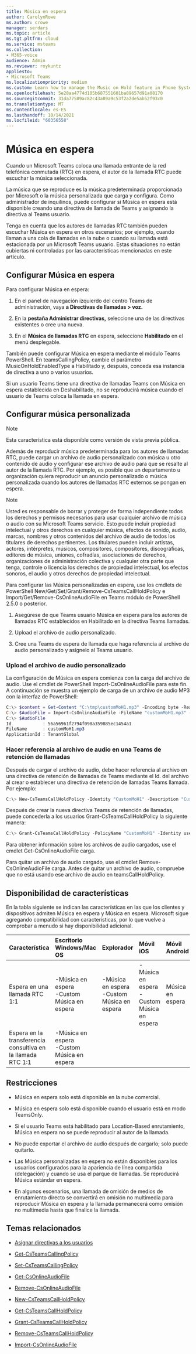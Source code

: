 ```yaml
---
title: Música en espera
author: CarolynRowe
ms.author: crowe
manager: serdars
ms.topic: article
ms.tgt.pltfrm: cloud
ms.service: msteams
ms.collection:
- M365-voice
audience: Admin
ms.reviewer: roykuntz
appliesto:
- Microsoft Teams
ms.localizationpriority: medium
ms.custom: Learn how to manage the Music on Hold feature in Phone System.
ms.openlocfilehash: 5e28aa4774d105b687551601ba89657d91a08170
ms.sourcegitcommit: 31da77589ac82c43a89a9c53f2a2de5ab52f93c0
ms.translationtype: MT
ms.contentlocale: es-ES
ms.lasthandoff: 10/14/2021
ms.locfileid: "60356558"
---
```

# <a name="music-on-hold"></a>Música en espera

Cuando un Microsoft Teams coloca una llamada entrante de la red telefónica conmutada (RTC) en espera, el autor de la llamada RTC puede escuchar la música seleccionada.

La música que se reproduce es la música predeterminada proporcionada por Microsoft o la música personalizada que carga y configura. Como administrador de inquilinos, puede configurar si Música en espera está disponible creando una directiva de llamada de Teams y asignando la directiva al Teams usuario. 

Tenga en cuenta que los autores de llamadas RTC también pueden escuchar Música en espera en otros escenarios; por ejemplo, cuando llaman a una cola de llamadas en la nube o cuando su llamada está estacionada por un Microsoft Teams usuario. Estas situaciones no están cubiertas ni controladas por las características mencionadas en este artículo. 

## <a name="configure-music-on-hold"></a>Configurar Música en espera

Para configurar Música en espera:

1.  En el panel de navegación izquierdo del centro Teams de administración, vaya **a Directivas de llamadas > voz.**

2.  En la **pestaña Administrar directivas,** seleccione una de las directivas existentes o cree una nueva.

3.  En el **Música de llamadas RTC** en espera, seleccione **Habilitado** en el menú desplegable.

También puede configurar Música en espera mediante el módulo Teams PowerShell. En teamsCallingPolicy, cambie el parámetro MusicOnHoldEnabledType a Habilitado y, después, conceda esa instancia de directiva a uno o varios usuarios.

Si un usuario Teams tiene una directiva de llamadas Teams con Música en espera establecida en Deshabilitado, no se reproducirá música cuando el usuario de Teams coloca la llamada en espera.

## <a name="configure-custom-music"></a>Configurar música personalizada

> [!NOTE]
> Esta característica está disponible como versión de vista previa pública.

Además de reproducir música predeterminada para los autores de llamadas RTC, puede cargar un archivo de audio personalizado con música u otro contenido de audio y configurar ese archivo de audio para que se resalte al autor de la llamada RTC.
Por ejemplo, es posible que un departamento u organización quiera reproducir un anuncio personalizado o música personalizada cuando los autores de llamadas RTC externos se pongan en espera.  

> [!NOTE]
> Usted es responsable de borrar y proteger de forma independiente todos los derechos y permisos necesarios para usar cualquier archivo de música o audio con su Microsoft Teams servicio. Esto puede incluir propiedad intelectual y otros derechos en cualquier música, efectos de sonido, audio, marcas, nombres y otros contenidos del archivo de audio de todos los titulares de derechos pertinentes. Los titulares pueden incluir artistas, actores, intérpretes, músicos, compositores, compositores, discográficas, editores de música, uniones, cofradías, asociaciones de derechos, organizaciones de administración colectiva y cualquier otra parte que tenga, controle o licencia los derechos de propiedad intelectual, los efectos sonoros, el audio y otros derechos de propiedad intelectual.

Para configurar las Música personalizadas en espera, use los cmdlets de PowerShell New/Get/Set/Grant/Remove-CsTeamsCallHoldPolicy e Import/Get/Remove-CsOnlineAudioFile en Teams módulo de PowerShell 2.5.0 o posterior.


1. Asegúrese de que Teams usuario Música en espera para los autores de llamadas RTC establecidos en Habilitado en la directiva Teams llamadas. 

2. Upload el archivo de audio personalizado.

3. Cree una Teams de espera de llamada que haga referencia al archivo de audio personalizado y asígnelo al Teams usuario.

### <a name="upload-the-custom-audio-file"></a>Upload el archivo de audio personalizado

La configuración de Música en espera comienza con la carga del archivo de audio. Use el cmdlet de PowerShell Import-CsOnlineAudioFile para este fin. A continuación se muestra un ejemplo de carga de un archivo de audio MP3 con la interfaz de PowerShell:

```PowerShell
C:\> $content = Get-Content "C:\tmp\customMoH1.mp3" -Encoding byte -ReadCount 0
C:\> $AudioFile = Import-CsOnlineAudioFile -FileName "customMoH1.mp3" -Content $content
C:\> $AudioFile
Id            : 56a56961f2794f098a359885ec1454a1
FileName      : customMoH1.mp3
ApplicationId : TenantGlobal
```

### <a name="reference-the-audio-file-in-a-teams-call-hold-policy"></a>Hacer referencia al archivo de audio en una Teams de retención de llamadas

Después de cargar el archivo de audio, debe hacer referencia al archivo en una directiva de retención de llamadas de Teams mediante el Id. del archivo al crear o establecer una directiva de retención de llamadas Teams llamada. Por ejemplo:

```PowerShell
C:\> New-CsTeamsCallHoldPolicy -Identity "CustomMoH1" -Description "Custom MoH using CustomMoH1.mp3" -AudioFileId $AudioFile.Id
```

Después de crear la nueva directiva Teams de retención de llamadas, puede concederla a los usuarios Grant-CsTeamsCallHoldPolicy la siguiente manera:

```PowerShell
C:\> Grant-CsTeamsCallHoldPolicy -PolicyName "CustomMoH1" -Identity user1@contoso.com
```

Para obtener información sobre los archivos de audio cargados, use el cmdlet Get-CsOnlineAudioFile carga.

Para quitar un archivo de audio cargado, use el cmdlet Remove-CsOnlineAudioFile carga. Antes de quitar un archivo de audio, compruebe que no está usando ese archivo de audio en teamsCallHoldPolicy.

## <a name="feature-availability"></a>Disponibilidad de características

En la tabla siguiente se indican las características en las que los clientes y dispositivos admiten Música en espera y Música en espera. Microsoft sigue agregando compatibilidad con características, por lo que vuelve a comprobar a menudo si hay disponibilidad adicional.


| Característica | Escritorio <br> Windows/Mac OS | Explorador | Móvil <br> iOS | Móvil <br> Android | Teams Teléfono |
| :------------| :------- | :------- | :------- | :------- | :------- |
| Espera en una llamada RTC 1:1 | -Música en espera<br>-Custom Música en espera | -Música en espera<br>-Custom Música en espera | -Música en espera<br>-Custom Música en espera | Música en espera | Música en espera |
| Espera en la transferencia consultiva en la llamada RTC 1:1 |-Música en espera<br>-Custom Música en espera | | | | |

## <a name="restrictions"></a>Restricciones

- Música en espera solo está disponible en la nube comercial.

- Música en espera solo está disponible cuando el usuario está en modo TeamsOnly.

- Si el usuario Teams está habilitado para Location-Based enrutamiento, Música en espera no se puede reproducir al autor de la llamada.

- No puede exportar el archivo de audio después de cargarlo; solo puede quitarlo.

- Las Música personalizadas en espera no están disponibles para los usuarios configurados para la apariencia de línea compartida (delegación) y cuando se usa el parque de llamadas. Se reproducirá Música estándar en espera.

- En algunos escenarios, una llamada de omisión de medios de enrutamiento directo se convertirá en omisión no multimedia para reproducir Música en espera y la llamada permanecerá como omisión no multimedia hasta que finalice la llamada.


## <a name="related-topics"></a>Temas relacionados

- [Asignar directivas a los usuarios](assign-policies.md)

- [Get-CsTeamsCallingPolicy](/powershell/module/skype/get-csteamscallingpolicy?view=skype-ps)

- [Set-CsTeamsCallingPolicy](/powershell/module/skype/set-csteamscallingpolicy?view=skype-ps)

- [Get-CsOnlineAudioFile](/powershell/module/skype/get-csonlineaudiofile?view=skype-ps)

- [Remove-CsOnlineAudioFile](/powershell/module/skype/remove-csonlineaudiofile?view=skype-ps)

- [New-CsTeamsCallHoldPolicy](/powershell/module/skype/new-csteamscallholdpolicy?view=skype-ps)

- [Get-CsTeamsCallHoldPolicy](/powershell/module/skype/get-csteamscallholdpolicy?view=skype-ps)

- [Grant-CsTeamsCallHoldPolicy](/powershell/module/skype/grant-csteamscallholdpolicy?view=skype-ps)

- [Remove-CsTeamsCallHoldPolicy](/powershell/module/skype/remove-csteamscallholdpolicy?view=skype-ps)

- [Import-CsOnlineAudioFile](/powershell/module/skype/import-csonlineaudiofile?view=skype-ps)





